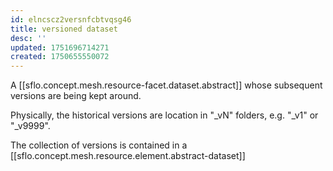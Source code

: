 ```yaml
---
id: elncscz2versnfcbtvqsg46
title: versioned dataset
desc: ''
updated: 1751696714271
created: 1750655550072
---
```


A [[sflo.concept.mesh.resource-facet.dataset.abstract]] whose subsequent versions are being kept around. 

Physically, the historical versions are location in "_vN" folders, e.g. "_v1" or "_v9999". 

The collection of versions is contained in a [[sflo.concept.mesh.resource.element.abstract-dataset]]